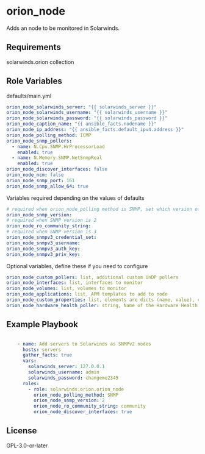 orion_node
=========

Adds an node to be monitored in Solarwinds.

Requirements
------------

solarwinds.orion collection

Role Variables
--------------

defaults/main.yml
```yaml
orion_node_solarwinds_server: "{{ solarwinds_server }}"
orion_node_solarwinds_username: "{{ solarwinds_username }}"
orion_node_solarwinds_password: "{{ solarwinds_password }}"
orion_node_caption_name: "{{ ansible_facts.nodename }}"
orion_node_ip_address: "{{ ansible_facts.default_ipv4.address }}"
orion_node_polling_method: ICMP
orion_node_snmp_pollers:
  - name: N.Cpu.SNMP.HrProcessorLoad
    enabled: true
  - name: N.Memory.SNMP.NetSnmpReal
    enabled: true
orion_node_discover_interfaces: false
orion_node_ncm: false
orion_node_snmp_port: 161
orion_node_snmp_allow_64: true
```

Variables required depending on the values of defaults
```yaml
# required when orion_node_polling method is SNMP, set which version of SNMP (choices: 2, 3)
orion_node_snmp_version:
# required when SNMP version is 2
orion_node_ro_community_string:
# required when SNMP version is 3
orion_node_snmpv3_credential_set:
orion_node_snmpv3_username:
orion_node_snmpv3_auth_key:
orion_node_snmpv3_priv_key:

```

Optional variables, define these if you need to configure
```yaml
orion_node_custom_pollers: list, additional custom UnDP pollers
orion_node_interfaces: list, interfaces to monitor
orion_node_volumes: list, volumes to monitor
orion_node_applications: list, APM templates to add to node
orion_node_custom_properties: list, elements are dicts (name, value), custom property names and values to set
orion_node_hardware_health_poller: string, Name of the Hardware Health poller to enable on node
```


Example Playbook
----------------

```yaml

    - name: Add servers to Solarwinds as SNMPv2 nodes
      hosts: servers
      gather_facts: true
      vars:
        solarwinds_server: 127.0.0.1
        solarwinds_username: admin
        solarwinds_password: changeme2345
      roles:
        - role: solarwinds.orion.orion_node
          orion_node_polling_method: SNMP
          orion_node_snmp_version: 2
          orion_node_ro_community_string: community
          orion_node_discover_interfaces: true

```

License
-------

GPL-3.0-or-later
